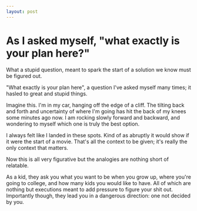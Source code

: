 ```yaml
---
layout: post
---
```


# As I asked myself, "what exactly is your plan here?"


What a stupid question, meant to spark the start of a solution we know must be figured out. 

"What exactly is your plan here", a question I've asked myself many times; it hasled to great and stupid things. 

Imagine this.
I'm in my car, hanging off the edge of a cliff. The tilting back and forth and uncertainty of where I'm going has hit the back of my knees some minutes ago now. I am rocking slowly forward and backward, and wondering to myself which one is truly the best option. 

I always felt like I landed in these spots. Kind of as abruptly it would show if it were the start of a movie. That's all the context to be given; it's really the only context that matters.

Now this is all very figurative but the analogies are nothing short of relatable.

As a kid, they ask you what you want to be when you grow up, where you're going to college, and how many kids you would like to have. All of which are nothing but executions meant to add pressure to figure your shit out. Importantly though, they lead you in a dangerous direction: one not decided by you.








